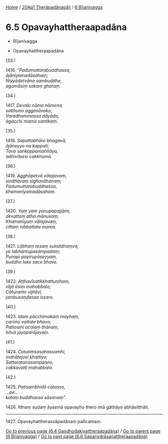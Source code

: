 
[Home](/) / [20Ap1 Therāpadānapāḷi](...md) / [6 Bījanivagga](../20Ap1/6.md)

# 6.5 Opavayhattheraapadāna

* Bījanivagga

* Opavayhattheraapadāna

(33.)

1416\. _“Padumuttarabuddhassa,_  
_ājānīyamadāsahaṃ;_  
_Niyyādetvāna sambuddhe,_  
_agamāsiṃ sakaṃ gharaṃ._  


(34.)

1417\. _Devalo nāma nāmena,_  
_satthuno aggasāvako;_  
_Varadhammassa dāyādo,_  
_āgacchi mama santikaṃ._  


(35.)

1418\. _Sapattabhāro bhagavā,_  
_ājāneyyo na kappati;_  
_Tava saṅkappamaññāya,_  
_adhivāsesi cakkhumā._  


(36.)

1419\. _Agghāpetvā vātajavaṃ,_  
_sindhavaṃ sīghavāhanaṃ;_  
_Padumuttarabuddhassa,_  
_khamanīyamadāsahaṃ._  


(37.)

1420\. _Yaṃ yaṃ yonupapajjāmi,_  
_devattaṃ atha mānusaṃ;_  
_Khamanīyaṃ vātajavaṃ,_  
_cittaṃ nibbattate mama._  


(38.)

1421\. _Lābhaṃ tesaṃ suladdhaṃva,_  
_ye labhantupasampadaṃ;_  
_Punapi payirupāseyyaṃ,_  
_buddho loke sace bhave._  


(39.)

1422\. _Aṭṭhavīsatikkhattuṃhaṃ,_  
_rājā āsiṃ mahabbalo;_  
_Cāturanto vijitāvī,_  
_jambusaṇḍassa issaro._  


(40.)

1423\. _Idaṃ pacchimakaṃ mayhaṃ,_  
_carimo vattate bhavo;_  
_Pattosmi acalaṃ ṭhānaṃ,_  
_hitvā jayaparājayaṃ._  


(41.)

1424\. _Catutiṃsasahassamhi,_  
_mahātejosi khattiyo;_  
_Sattaratanasampanno,_  
_cakkavattī mahabbalo._  


(42.)

1425\. _Paṭisambhidā catasso,_  
_…pe…_  
_kataṃ buddhassa sāsanaṃ”._  


1426\. Itthaṃ sudaṃ āyasmā opavayho thero imā gāthāyo abhāsitthāti.

---

1427\. Opavayhattherassāpadānaṃ pañcamaṃ.



[Go to previous page (6.4 Gandhodakiyattheraapadāna)](6.4.md) / [Go to parent page (6 Bījanivagga)](../20Ap1/6.md) / [Go to next page (6.6 Saparivārāsanattheraapadāna)](6.6.md)


